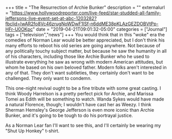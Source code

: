 +++
title = "The Resurrection of Archie Bunker"
description = ""
externalurl = "https://www.hollywoodreporter.com/live-feed/star-studded-all-family-jeffersons-live-event-set-at-abc-1203282?fbclid=IwAR2fo8Vc46zrugNoWDwF1lSf-n6ddME38pKLAzGEZDOBVtPp-HFr-U0OKpc"
date = "2019-04-21T09:01:32-05:00"
categories = ["Journal"]
tags = ["television","news"]
+++
You would think that in this "woke" era the comedies of Norman Lear would be better appreciated, but I don't think his many efforts to reboot his old series are going anywhere. Not because of any politically touchy subject matter, but because he saw the humanity in all of his characters, including those like Archie Bunker who he used to illustrate everything he saw as wrong with modern American attitudes, but whom he based on his own beloved father. Modern folks aren't interested in any of that. They don't want subtleties, they certainly don't want to be challenged. They only want to condemn.

This one-night revival ought to be a fine tribute with some great casting. I think Woody Harrelson is a pretty perfect pick for Archie, and Marissa Tomei as Edith will be something to watch. Wanda Sykes would have made a natural Florence, though; I wouldn't have cast her as Weezy. I think Sherman Hemsley's George Jefferson is even more iconic than Archie Bunker, and it's going to be tough to do his portrayal justice.

As a Norman Lear fan I'll want to see this, and I'll certainly be wearing my "Shut Up Honkey" t-shirt.
